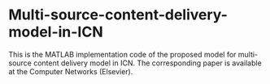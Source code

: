 # Multi-source-content-delivery-model-in-ICN
This is the MATLAB implementation code of the proposed model for multi-source content delivery model in ICN. The corresponding paper is available at the Computer Networks (Elsevier). 
